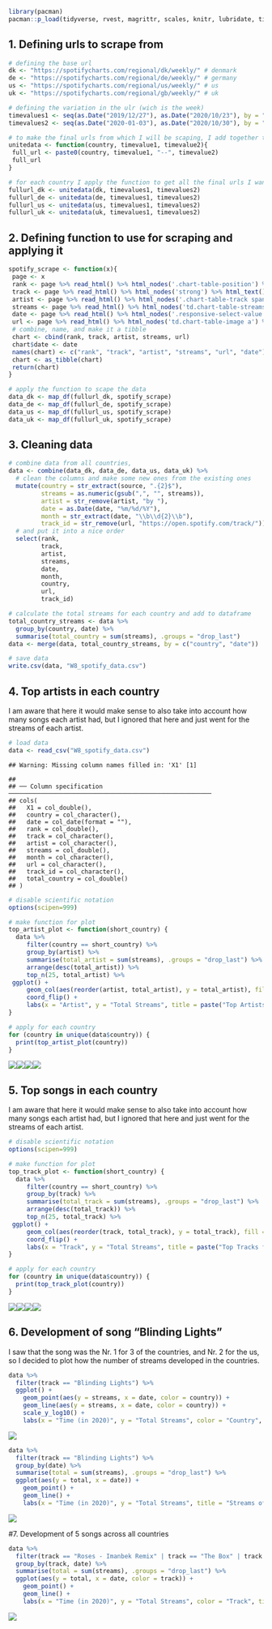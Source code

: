 ``` r
library(pacman)
pacman::p_load(tidyverse, rvest, magrittr, scales, knitr, lubridate, tibble, gdata)
```

## 1\. Defining urls to scrape from

``` r
# defining the base url
dk <- "https://spotifycharts.com/regional/dk/weekly/" # denmark
de <- "https://spotifycharts.com/regional/de/weekly/" # germany
us <- "https://spotifycharts.com/regional/us/weekly/" # us
uk <- "https://spotifycharts.com/regional/gb/weekly/" # uk

# defining the variation in the ulr (wich is the week)
timevalues1 <- seq(as.Date("2019/12/27"), as.Date("2020/10/23"), by = "week")
timevalues2 <- seq(as.Date("2020-01-03"), as.Date("2020/10/30"), by = "week")

# to make the final urls from which I will be scaping, I add together the base + variation 
unitedata <- function(country, timevalue1, timevalue2){
 full_url <- paste0(country, timevalue1, "--", timevalue2)
 full_url
}

# for each country I apply the function to get all the final urls I want to scrape from
fullurl_dk <- unitedata(dk, timevalues1, timevalues2)
fullurl_de <- unitedata(de, timevalues1, timevalues2)
fullurl_us <- unitedata(us, timevalues1, timevalues2)
fullurl_uk <- unitedata(uk, timevalues1, timevalues2)
```

## 2\. Defining function to use for scraping and applying it

``` r
spotify_scrape <- function(x){
 page <- x
 rank <- page %>% read_html() %>% html_nodes('.chart-table-position') %>% html_text() %>% as.data.frame()
 track <- page %>% read_html() %>% html_nodes('strong') %>% html_text() %>% as.data.frame()
 artist <- page %>% read_html() %>% html_nodes('.chart-table-track span') %>% html_text() %>% as.data.frame()
 streams <- page %>% read_html() %>% html_nodes('td.chart-table-streams') %>% html_text() %>% as.data.frame()
 date <- page %>% read_html() %>% html_nodes('.responsive-select-value') %>% html_text() %>% .[3] 
 url <- page %>% read_html() %>% html_nodes('td.chart-table-image a') %>% html_attr('href')
 # combine, name, and make it a tibble
 chart <- cbind(rank, track, artist, streams, url)
 chart$date <- date
 names(chart) <- c("rank", "track", "artist", "streams", "url", "date")
 chart <- as_tibble(chart)
 return(chart)
}

# apply the function to scape the data
data_dk <- map_df(fullurl_dk, spotify_scrape)
data_de <- map_df(fullurl_de, spotify_scrape)
data_us <- map_df(fullurl_us, spotify_scrape)
data_uk <- map_df(fullurl_uk, spotify_scrape)
```

## 3\. Cleaning data

``` r
# combine data from all countries, 
data <- combine(data_dk, data_de, data_us, data_uk) %>%
  # clean the columns and make some new ones from the existing ones
  mutate(country = str_extract(source, ".{2}$"),
         streams = as.numeric(gsub(",", "", streams)),
         artist = str_remove(artist, "by "),
         date = as.Date(date, "%m/%d/%Y"),
         month = str_extract(date, "\\b\\d{2}\\b"),
         track_id = str_remove(url, "https://open.spotify.com/track/")) %>%
  # and put it into a nice order
  select(rank,  
         track,
         artist,
         streams,
         date,
         month,
         country,
         url,
         track_id)

# calculate the total streams for each country and add to dataframe
total_country_streams <- data %>%
  group_by(country, date) %>%
  summarise(total_country = sum(streams), .groups = "drop_last")
data <- merge(data, total_country_streams, by = c("country", "date"))

# save data
write.csv(data, "W8_spotify_data.csv")
```

## 4\. Top artists in each country

I am aware that here it would make sense to also take into account how
many songs each artist had, but I ignored that here and just went for
the streams of each artist.

``` r
# load data
data <- read_csv("W8_spotify_data.csv")
```

    ## Warning: Missing column names filled in: 'X1' [1]

    ## 
    ## ── Column specification ────────────────────────────────────────────────────────
    ## cols(
    ##   X1 = col_double(),
    ##   country = col_character(),
    ##   date = col_date(format = ""),
    ##   rank = col_double(),
    ##   track = col_character(),
    ##   artist = col_character(),
    ##   streams = col_double(),
    ##   month = col_character(),
    ##   url = col_character(),
    ##   track_id = col_character(),
    ##   total_country = col_double()
    ## )

``` r
# disable scientific notation
options(scipen=999)

# make function for plot
top_artist_plot <- function(short_country) {
  data %>% 
     filter(country == short_country) %>%
     group_by(artist) %>% 
     summarise(total_artist = sum(streams), .groups = "drop_last") %>% 
     arrange(desc(total_artist)) %>%
     top_n(25, total_artist) %>%
 ggplot() +
     geom_col(aes(reorder(artist, total_artist), y = total_artist), fill = "lightblue3") +
     coord_flip() +
     labs(x = "Artist", y = "Total Streams", title = paste("Top Artists for Country:", short_country))
}

# apply for each country
for (country in unique(data$country)) {
  print(top_artist_plot(country))
}
```

![](W8_WebScraping_files/figure-gfm/unnamed-chunk-5-1.png)<!-- -->![](W8_WebScraping_files/figure-gfm/unnamed-chunk-5-2.png)<!-- -->![](W8_WebScraping_files/figure-gfm/unnamed-chunk-5-3.png)<!-- -->![](W8_WebScraping_files/figure-gfm/unnamed-chunk-5-4.png)<!-- -->

## 5\. Top songs in each country

I am aware that here it would make sense to also take into account how
many songs each artist had, but I ignored that here and just went for
the streams of each artist.

``` r
# disable scientific notation
options(scipen=999)

# make function for plot
top_track_plot <- function(short_country) {
  data %>% 
     filter(country == short_country) %>%
     group_by(track) %>% 
     summarise(total_track = sum(streams), .groups = "drop_last") %>% 
     arrange(desc(total_track)) %>%
     top_n(25, total_track) %>%
 ggplot() +
     geom_col(aes(reorder(track, total_track), y = total_track), fill = "lightcoral") +
     coord_flip() +
     labs(x = "Track", y = "Total Streams", title = paste("Top Tracks for Country:", short_country))
}

# apply for each country
for (country in unique(data$country)) {
  print(top_track_plot(country))
}
```

![](W8_WebScraping_files/figure-gfm/unnamed-chunk-6-1.png)<!-- -->![](W8_WebScraping_files/figure-gfm/unnamed-chunk-6-2.png)<!-- -->![](W8_WebScraping_files/figure-gfm/unnamed-chunk-6-3.png)<!-- -->![](W8_WebScraping_files/figure-gfm/unnamed-chunk-6-4.png)<!-- -->

## 6\. Development of song “Blinding Lights”

I saw that the song was the Nr. 1 for 3 of the countries, and Nr. 2 for
the us, so I decided to plot how the number of streams developed in the
countries.

``` r
data %>%
  filter(track == "Blinding Lights") %>%
  ggplot() +
    geom_point(aes(y = streams, x = date, color = country)) +
    geom_line(aes(y = streams, x = date, color = country)) +
    scale_y_log10() +
    labs(x = "Time (in 2020)", y = "Total Streams", color = "Country", title = "Streams of 'Blindings Lights'")
```

![](W8_WebScraping_files/figure-gfm/unnamed-chunk-7-1.png)<!-- -->

``` r
data %>%
  filter(track == "Blinding Lights") %>%
  group_by(date) %>% 
  summarise(total = sum(streams), .groups = "drop_last") %>% 
  ggplot(aes(y = total, x = date)) +
    geom_point() +
    geom_line() +
    labs(x = "Time (in 2020)", y = "Total Streams", title = "Streams of 'Blindings Lights' across countries")
```

![](W8_WebScraping_files/figure-gfm/unnamed-chunk-7-2.png)<!-- -->

\#7. Development of 5 songs across all countries

``` r
data %>%
  filter(track == "Roses - Imanbek Remix" | track == "The Box" | track == "Blinding Lights" | track == "ROCKSTAR (feat. Roddy Ricch)" | track == "Dance Monkey") %>%
  group_by(track, date) %>% 
  summarise(total = sum(streams), .groups = "drop_last") %>%
  ggplot(aes(y = total, x = date, color = track)) +
    geom_point() +
    geom_line() +
    labs(x = "Time (in 2020)", y = "Total Streams", color = "Track", title = "Streams of 5 Top Tracks across countries")
```

![](W8_WebScraping_files/figure-gfm/unnamed-chunk-8-1.png)<!-- -->
